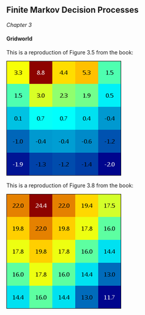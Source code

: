 ## Finite Markov Decision Processes

*Chapter 3*

#### Gridworld

This is a reproduction of Figure 3.5 from the book:

![Figure 3.5 - Gridworld - Equiprobable](images/Figure-3.5-Gridworld-Equiprobable.png)

This is a reproduction of Figure 3.8 from the book:

![Figure 3.8 - Gridworld - Optimal](images/Figure-3.8-Gridworld-Optimal.png)
